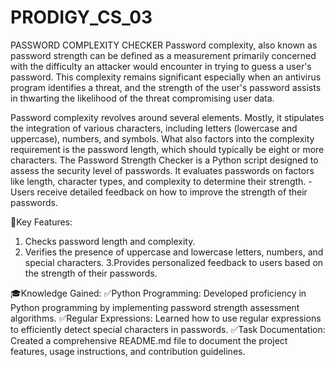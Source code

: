 # PRODIGY_CS_03
PASSWORD COMPLEXITY CHECKER
Password complexity, also known as password strength can be defined as a measurement primarily concerned with the difficulty an attacker would encounter in trying to guess a user's password. This complexity remains significant especially when an antivirus program identifies a threat, and the strength of the user's password assists in thwarting the likelihood of the threat compromising user data.

Password complexity revolves around several elements. Mostly, it stipulates the integration of various characters, including letters (lowercase and uppercase), numbers, and symbols. What also factors into the complexity requirement is the password length, which should typically be eight or more characters. 
The Password Strength Checker is a Python script designed to assess the security level of passwords.
It evaluates passwords on factors like length, character types, and complexity to determine their strength. - Users receive detailed feedback on how to improve the strength of their passwords.

🔑Key Features:
1. Checks password length and complexity.
2. Verifies the presence of uppercase and lowercase letters, numbers, and special characters.
3.Provides personalized feedback to users based on the strength of their passwords.

🎓Knowledge Gained:
✅Python Programming: Developed proficiency in Python programming by implementing password strength assessment algorithms.
✅Regular Expressions: Learned how to use regular expressions to efficiently detect special characters in passwords.
✅Task Documentation: Created a comprehensive README.md file to document the project features, usage instructions, and contribution guidelines.
